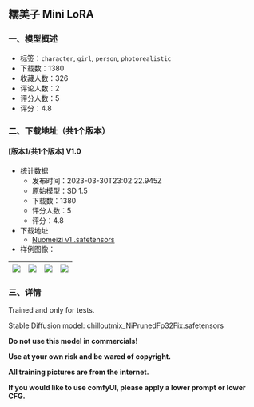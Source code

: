 ## 糯美子 Mini LoRA
### 一、模型概述

- 标签：`character`, `girl`, `person`, `photorealistic`
- 下载数：1380
- 收藏人数：326
- 评论人数：2
- 评分人数：5
- 评分：4.8

### 二、下载地址（共1个版本）

#### [版本1/共1个版本] V1.0

- 统计数据
  - 发布时间：2023-03-30T23:02:22.945Z
  - 原始模型：SD 1.5
  - 下载数：1380
  - 评分人数：5
  - 评分：4.8
- 下载地址
  - [Nuomeizi v1 .safetensors](https://civitai.com/api/download/models/28755)
- 样例图像：

| <img src="https://image.civitai.com/xG1nkqKTMzGDvpLrqFT7WA/266783dc-d8b3-45f3-e8df-074b651e1e00/width=450/324305.jpeg" /> | <img src="https://image.civitai.com/xG1nkqKTMzGDvpLrqFT7WA/849ce2f9-bc28-4242-d0bd-1f7482da2300/width=450/324310.jpeg" /> | <img src="https://image.civitai.com/xG1nkqKTMzGDvpLrqFT7WA/1b2b061a-8152-44df-3056-bcce74b52800/width=450/324309.jpeg" /> | <img src="https://image.civitai.com/xG1nkqKTMzGDvpLrqFT7WA/59c04357-715f-48c6-04cc-869c61bf8b00/width=450/324308.jpeg" /> |
| ---- | ---- | ---- | ---- |


### 三、详情
<p>Trained and only for tests.</p><p>Stable Diffusion model: chilloutmix_NiPrunedFp32Fix.safetensors</p><p><strong>Do not use this model in commercials!</strong></p><p><strong>Use at your own risk and be wared of copyright.</strong></p><p><strong>All training pictures are from the internet.</strong></p><p><strong>If you would like to use comfyUI, please apply a lower prompt or lower CFG.</strong></p>